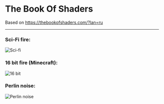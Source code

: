 # The Book Of Shaders
Based on https://thebookofshaders.com/?lan=ru

----------

### Sci-Fi fire:<br/>
![Sci-fi](https://github.com/neitron/TheBookOfShaders/blob/master/fire.gif)

### 16 bit fire (Minecraft):<br/>
![16 bit](https://github.com/neitron/TheBookOfShaders/blob/master/fire_16bit.gif)

### Perlin noise:<br/>
![Perlin noise](https://github.com/neitron/TheBookOfShaders/blob/master/perlinNoise.gif)
